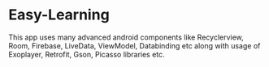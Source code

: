 # Easy-Learning
This app uses many advanced android components like Recyclerview, Room, Firebase, LiveData, ViewModel, Databinding etc along with usage of Exoplayer, Retrofit, Gson, Picasso libraries etc.
